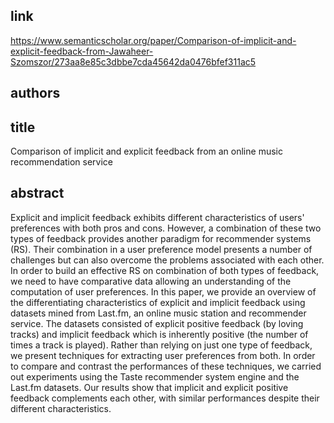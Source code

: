 ## link

https://www.semanticscholar.org/paper/Comparison-of-implicit-and-explicit-feedback-from-Jawaheer-Szomszor/273aa8e85c3dbbe7cda45642da0476bfef311ac5

## authors

## title

Comparison of implicit and explicit feedback from an online music recommendation service

## abstract 

Explicit and implicit feedback exhibits different characteristics of users' preferences with both pros and cons. However, a combination of these two types of feedback provides another paradigm for recommender systems (RS). Their combination in a user preference model presents a number of challenges but can also overcome the problems associated with each other. In order to build an effective RS on combination of both types of feedback, we need to have comparative data allowing an understanding of the computation of user preferences. In this paper, we provide an overview of the differentiating characteristics of explicit and implicit feedback using datasets mined from Last.fm, an online music station and recommender service. The datasets consisted of explicit positive feedback (by loving tracks) and implicit feedback which is inherently positive (the number of times a track is played). Rather than relying on just one type of feedback, we present techniques for extracting user preferences from both. In order to compare and contrast the performances of these techniques, we carried out experiments using the Taste recommender system engine and the Last.fm datasets. Our results show that implicit and explicit positive feedback complements each other, with similar performances despite their different characteristics. 
